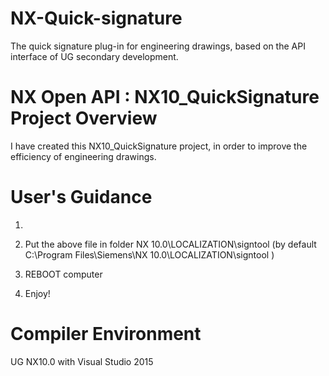 # NX-Quick-signature
The quick signature plug-in for engineering drawings, based on the API interface of UG secondary development.

# NX Open API : NX10_QuickSignature Project Overview
I have created this NX10_QuickSignature project, in order to improve the efficiency of engineering drawings.


# User's Guidance

1. 

2. Put the above file in folder <UG NX program folder>NX 10.0\LOCALIZATION\signtool (by default C:\Program Files\Siemens\NX 10.0\LOCALIZATION\signtool )

3. REBOOT computer

4. Enjoy!


# Compiler Environment
UG NX10.0 with Visual Studio 2015


